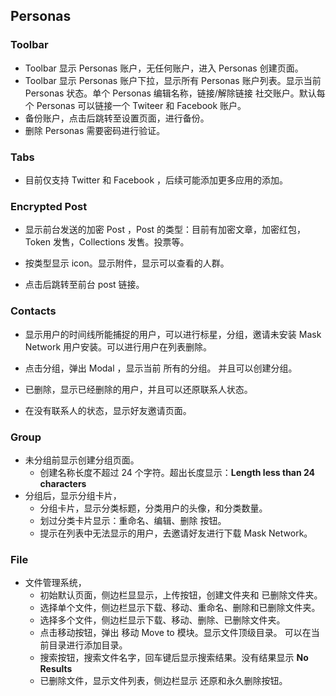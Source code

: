 ## Personas



### Toolbar

- Toolbar 显示 Personas 账户，无任何账户，进入 Personas 创建页面。
- Toolbar 显示 Personas 账户下拉，显示所有 Personas 账户列表。显示当前 Personas 状态。单个 Personas 编辑名称，链接/解除链接 社交账户。默认每个 Personas 可以链接一个 Twiteer 和 Facebook 账户。
- 备份账户，点击后跳转至设置页面，进行备份。
- 删除 Personas 需要密码进行验证。

### Tabs

- 目前仅支持 Twitter 和 Facebook ，后续可能添加更多应用的添加。

### Encrypted Post 

- 显示前台发送的加密 Post ，Post 的类型：目前有加密文章，加密红包，Token 发售，Collections 发售。投票等。

- 按类型显示 icon。显示附件，显示可以查看的人群。

- 点击后跳转至前台 post 链接。

  

### Contacts

- 显示用户的时间线所能捕捉的用户，可以进行标星，分组，邀请未安装 Mask Network 用户安装。可以进行用户在列表删除。

- 点击分组，弹出 Modal ，显示当前 所有的分组。 并且可以创建分组。

- 已删除，显示已经删除的用户，并且可以还原联系人状态。

- 在没有联系人的状态，显示好友邀请页面。

  

### Group

- 未分组前显示创建分组页面。
  - 创建名称长度不超过 24 个字符。超出长度显示：**Length less than 24 characters**
- 分组后，显示分组卡片，
  - 分组卡片，显示分类标题，分类用户的头像，和分类数量。
  - 划过分类卡片显示：重命名、编辑、删除 按钮。
  - 提示在列表中无法显示的用户，去邀请好友进行下载 Mask Network。

### File

- 文件管理系统，
  - 初始默认页面，侧边栏显显示，上传按钮，创建文件夹和 已删除文件夹。
  - 选择单个文件，侧边栏显示下载、移动、重命名、删除和已删除文件夹。
  - 选择多个文件，侧边栏显示下载、移动、删除、已删除文件夹。
  - 点击移动按钮，弹出 移动 Move to 模块。显示文件顶级目录。 可以在当前目录进行添加目录。
  - 搜索按钮，搜索文件名字，回车键后显示搜索结果。没有结果显示 **No Results**
  - 已删除文件，显示文件列表，侧边栏显示 还原和永久删除按钮。


